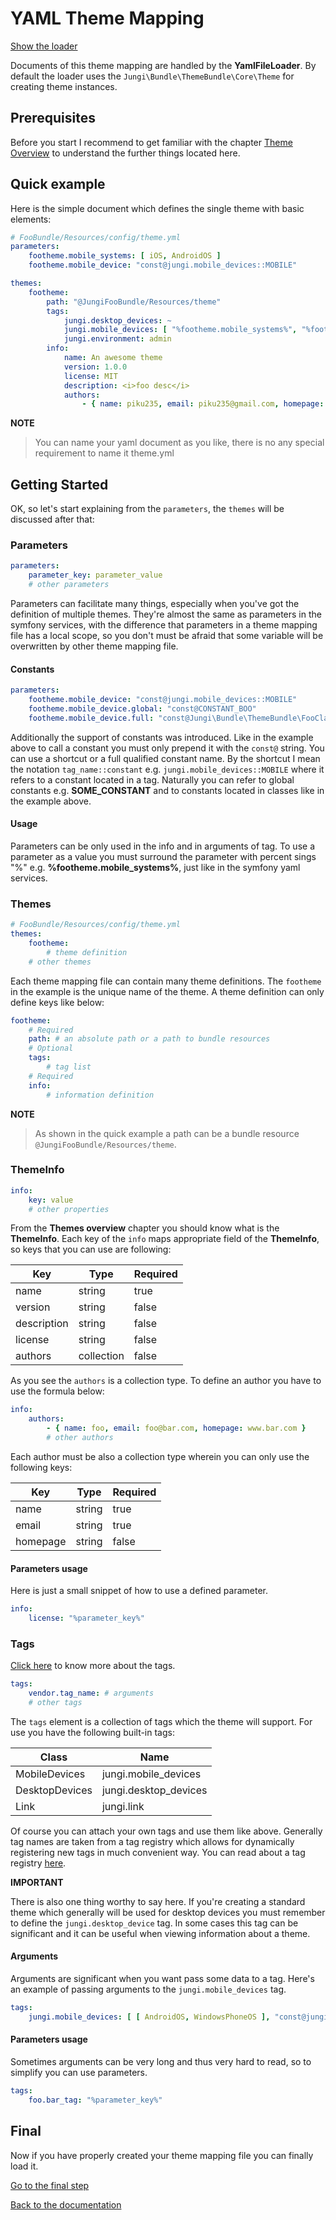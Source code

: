 YAML Theme Mapping
==================

[Show the loader](https://github.com/piku235/JungiThemeBundle/tree/master/Mapping/Loader/YamlFileLoader.php)

Documents of this theme mapping are handled by the **YamlFileLoader**. By default the loader uses the `Jungi\Bundle\ThemeBundle\Core\Theme` 
for creating theme instances.

Prerequisites
-------------

Before you start I recommend to get familiar with the chapter [Theme Overview](https://github.com/piku235/JungiThemeBundle/tree/master/Resources/doc/themes-overview.md)
to understand the further things located here.

Quick example
-------------

Here is the simple document which defines the single theme with basic elements:

```yml
# FooBundle/Resources/config/theme.yml
parameters:
    footheme.mobile_systems: [ iOS, AndroidOS ]
    footheme.mobile_device: "const@jungi.mobile_devices::MOBILE"

themes:
    footheme:
        path: "@JungiFooBundle/Resources/theme"
        tags:
            jungi.desktop_devices: ~
            jungi.mobile_devices: [ "%footheme.mobile_systems%", "%footheme.mobile_device%" ]
            jungi.environment: admin
        info:
            name: An awesome theme
            version: 1.0.0
            license: MIT
            description: <i>foo desc</i>
            authors:
                - { name: piku235, email: piku235@gmail.com, homepage: www.foo.com }

```

**NOTE**

> You can name your yaml document as you like, there is no any special requirement to name it theme.yml

Getting Started
---------------

OK, so let's start explaining from the `parameters`, the `themes` will be discussed after that:

### Parameters

```yml
parameters:
    parameter_key: parameter_value
    # other parameters
```

Parameters can facilitate many things, especially when you've got the definition of multiple themes. They're almost the 
same as parameters in the symfony services, with the difference that parameters in a theme mapping file has a local scope, 
so you don't must be afraid that some variable will be overwritten by other theme mapping file.

#### Constants

```yml
parameters:
    footheme.mobile_device: "const@jungi.mobile_devices::MOBILE"
    footheme.mobile_device.global: "const@CONSTANT_BOO"
    footheme.mobile_device.full: "const@Jungi\Bundle\ThemeBundle\FooClass::MOBILE"
```

Additionally the support of constants was introduced. Like in the example above to call a constant you must only prepend 
it with the `const@` string. You can use a shortcut or a full qualified constant name. By the shortcut I mean the notation 
`tag_name::constant` e.g. `jungi.mobile_devices::MOBILE` where it refers to a constant located in a tag. Naturally you can 
refer to global constants e.g. **SOME_CONSTANT** and to constants located in classes like in the example above.

#### Usage

Parameters can be only used in the info and in arguments of tag. To use a parameter as a value you must surround the 
parameter with percent sings "%" e.g. **%footheme.mobile_systems%**, just like in the symfony yaml services.

### Themes

```yml
# FooBundle/Resources/config/theme.yml
themes:
    footheme:
        # theme definition
    # other themes
```

Each theme mapping file can contain many theme definitions. The `footheme` in the example is the unique name of the theme.
A theme definition can only define keys like below:

```yml
footheme:
    # Required
    path: # an absolute path or a path to bundle resources
    # Optional
    tags:
        # tag list
    # Required
    info:
        # information definition
```

**NOTE**

> As shown in the quick example a path can be a bundle resource `@JungiFooBundle/Resources/theme`.

### ThemeInfo

```yml
info:
    key: value
    # other properties
```

From the **Themes overview** chapter you should know what is the **ThemeInfo**. Each key of the `info` maps appropriate 
field of the **ThemeInfo**, so keys that you can use are following:

Key | Type | Required
--- | ---- | --------
name | string | true
version | string | false
description | string | false
license | string | false
authors | collection | false

As you see the `authors` is a collection type. To define an author you have to use the formula below:

```yml
info:
    authors:
        - { name: foo, email: foo@bar.com, homepage: www.bar.com }
        # other authors
```

Each author must be also a collection type wherein you can only use the following keys:

Key | Type | Required
--- | ---- | --------
name | string | true
email | string | true
homepage | string | false

#### Parameters usage

Here is just a small snippet of how to use a defined parameter.

```yml
info:
    license: "%parameter_key%"
```

### Tags

[Click here](https://github.com/piku235/JungiThemeBundle/blob/master/Resources/doc/theme-tags.md) to know more about the
tags.

```yml
tags:
    vendor.tag_name: # arguments
    # other tags
```

The `tags` element is a collection of tags which the theme will support. For use you have the following built-in tags:

Class | Name
----- | ----
MobileDevices | jungi.mobile_devices
DesktopDevices | jungi.desktop_devices
Link | jungi.link

Of course you can attach your own tags and use them like above. Generally tag names are taken from a tag registry which
allows for dynamically registering new tags in much convenient way. You can read about a tag registry [here](https://github.com/piku235/JungiThemeBundle/blob/master/Resources/doc/theme-tags.md#tag-registry).

**IMPORTANT**

There is also one thing worthy to say here. If you're creating a standard theme which generally will be used for desktop 
devices you must remember to define the `jungi.desktop_device` tag. In some cases this tag can be significant and it can 
be useful when viewing information about a theme.

#### Arguments

Arguments are significant when you want pass some data to a tag. Here's an example of passing arguments to the `jungi.mobile_devices`
tag.

```yml
tags:
    jungi.mobile_devices: [ [ AndroidOS, WindowsPhoneOS ], "const@jungi.mobile_devices::MOBILE" ]
```

#### Parameters usage

Sometimes arguments can be very long and thus very hard to read, so to simplify you can use parameters.

```yml
tags:
    foo.bar_tag: "%parameter_key%"
```

Final
-----

Now if you have properly created your theme mapping file you can finally load it.

[Go to the final step](https://github.com/piku235/JungiThemeBundle/tree/master/Resources/doc/loading-theme-mapping.md)

[Back to the documentation](https://github.com/piku235/JungiThemeBundle/blob/master/Resources/doc/index.md)